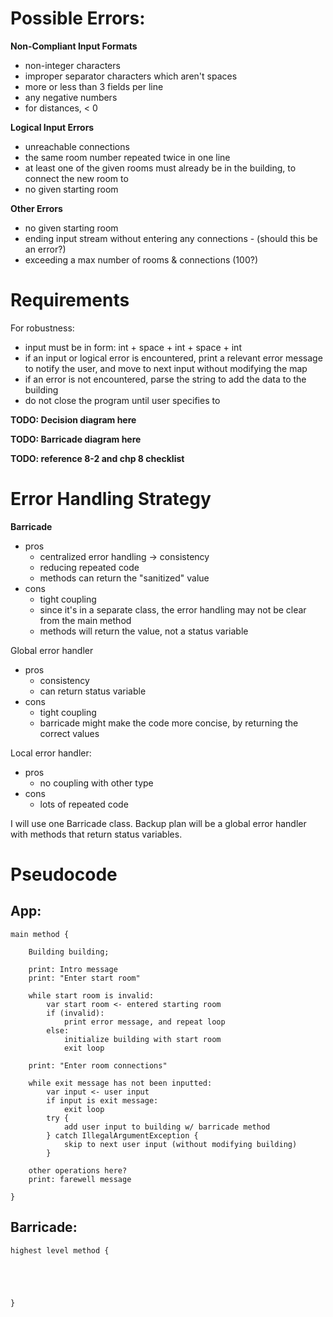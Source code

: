 # Possible Errors:
**Non-Compliant Input Formats**
- non-integer characters
- improper separator characters which aren't spaces
- more or less than 3 fields per line
- any negative numbers
- for distances, < 0

**Logical Input Errors**
- unreachable connections
- the same room number repeated twice in one line
- at least one of the given rooms must already be in the building, to connect the new room to 
- no given starting room

**Other Errors**
- no given starting room
- ending input stream without entering any connections - (should this be an error?)
- exceeding a max number of rooms & connections (100?)

# Requirements

For robustness:
- input must be in form: int + space + int + space + int
- if an input or logical error is encountered, print a relevant error message to notify the user, and move to next input without modifying the map
- if an error is not encountered, parse the string to add the data to the building
- do not close the program until user specifies to

**TODO: Decision diagram here**

**TODO: Barricade diagram here**

**TODO: reference 8-2 and chp 8 checklist**


# Error Handling Strategy

**Barricade** 
- pros
	- centralized error handling -> consistency
	- reducing repeated code
	- methods can return the "sanitized" value
- cons
	- tight coupling
	- since it's in a separate class, the error handling may not be clear from the main method
	- methods will return the value, not a status variable

Global error handler
- pros
	- consistency
	- can return status variable
- cons
	- tight coupling
	- barricade might make the code more concise, by returning the correct values

Local error handler:
- pros
	- no coupling with other type
- cons
	- lots of repeated code

I will use one Barricade class. Backup plan will be a global error handler with methods that return status variables.

# Pseudocode

## App:
```
main method {

	Building building;

	print: Intro message
	print: "Enter start room"

	while start room is invalid:
		var start room <- entered starting room
		if (invalid): 
			print error message, and repeat loop
		else: 
			initialize building with start room
			exit loop

	print: "Enter room connections"

	while exit message has not been inputted:
		var input <- user input
		if input is exit message: 
			exit loop
		try {
			add user input to building w/ barricade method
		} catch IllegalArgumentException {
			skip to next user input (without modifying building)
		}
		
	other operations here?
	print: farewell message

}
```

## Barricade:

```
highest level method {





}

```
<!--stackedit_data:
eyJoaXN0b3J5IjpbLTkwMjU0NDc2MiwxMzQ1NDEyNTMyXX0=
-->